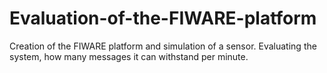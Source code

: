 # Evaluation-of-the-FIWARE-platform
Creation of the FIWARE platform and simulation of a sensor. Evaluating the system, how many messages it can withstand per minute.
